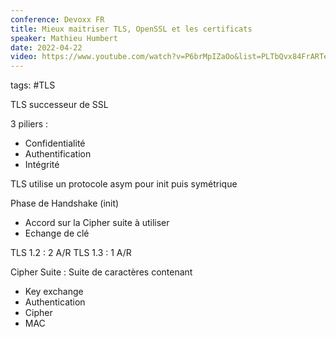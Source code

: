 ```yaml
---
conference: Devoxx FR
title: Mieux maitriser TLS, OpenSSL et les certificats
speaker: Mathieu Humbert
date: 2022-04-22
video: https://www.youtube.com/watch?v=P6brMpIZaOo&list=PLTbQvx84FrARTeUA5pExVR5vjCOqWIplI&index=144
---
```

tags: #TLS

TLS successeur de SSL

3 piliers :
- Confidentialité
- Authentification
- Intégrité

TLS utilise un protocole asym pour init puis symétrique

Phase de Handshake (init) 
- Accord sur la Cipher suite à utiliser
- Echange de clé

TLS 1.2 : 2 A/R
TLS 1.3 : 1 A/R

Cipher Suite : Suite de caractères contenant
- Key exchange
- Authentication
- Cipher
- MAC



